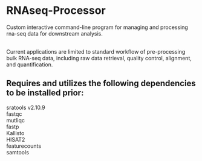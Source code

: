 # RNAseq-Processor

Custom interactive command-line program for managing and processing rna-seq data for downstream analysis. <br/><br/>

Current applications are limited to standard workflow of pre-processing bulk RNA-seq data, including raw data retrieval, quality control, alignment, and quantification.<br/>

Requires and utilizes the following dependencies to be installed prior: <br/>
-
sratools v2.10.9 <br/>
fastqc <br/>
mutliqc <br/>
fastp <br/>
Kallisto </br>
HISAT2 <br/>
featurecounts <br>
samtools
